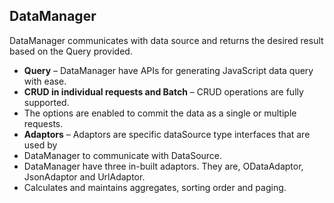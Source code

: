 ## DataManager

DataManager communicates with data source and returns the desired result based on the Query provided.


- **Query** – DataManager have APIs for generating JavaScript data query with ease.
- **CRUD in individual requests and Batch** – CRUD operations are fully supported.
- The options are enabled to commit the data as a single or multiple requests.
- **Adaptors** – Adaptors are specific dataSource type interfaces that are used by
- DataManager to communicate with DataSource.
- DataManager have three in-built adaptors. They are, ODataAdaptor, JsonAdaptor and UrlAdaptor.
- Calculates and maintains aggregates, sorting order and paging.
